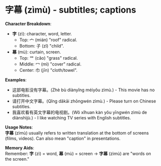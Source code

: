 # **字幕 (zìmù) - subtitles; captions**

**Character Breakdown**:  
- **字** (zì): character, word, letter.
  - Top: 宀 (mián) "roof" radical.
  - Bottom: 子 (zǐ) "child".  
- **幕** (mù): curtain, screen.
  - Top: 艹 (cǎo) "grass" radical.
  - Middle: 冖 (mì) "cover" radical.
  - Center: 巾 (jīn) "cloth/towel".

**Examples**:  
- 这部电影没有字幕。(Zhè bù diànyǐng méiyǒu zìmù.) - This movie has no subtitles.  
- 请打开中文字幕。(Qǐng dǎkāi zhōngwén zìmù.) - Please turn on Chinese subtitles.  
- 我喜欢看有英文字幕的电视剧。(Wǒ xǐhuan kàn yǒu yīngwén zìmù de diànshìjù.) - I like watching TV series with English subtitles.

**Usage Notes**:  
**字幕** (zìmù) usually refers to written translation at the bottom of screens (films, videos). Can also mean "caption" in presentations.

**Memory Aids**:  
Remember: **字** (zì) = word, **幕** (mù) = screen → **字幕** (zìmù) are "words on the screen."